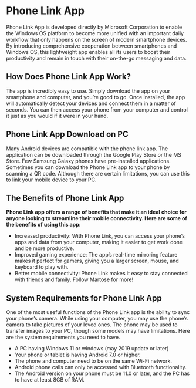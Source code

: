 # Phone Link App

Phone Link App is developed directly by Microsoft Corporation to enable the Windows OS platform to become more unified with an important daily workflow that only happens on the screen of modern smartphone devices. By introducing comprehensive cooperation between smartphones and Windows OS, this lightweight app enables all its users to boost their productivity and remain in touch with their on-the-go messaging and data.


## How Does Phone Link App Work?
The app is incredibly easy to use. Simply download the app on your smartphone and computer, and you’re good to go. Once installed, the app will automatically detect your devices and connect them in a matter of seconds. You can then access your phone from your computer and control it just as you would if it were in your hand.



## Phone Link App Download on PC
Many Android devices are compatible with the phone link app. The application can be downloaded through the Google Play Store or the MS Store. Few Samsung Galaxy phones have pre-installed applications. Sometimes you can download the Phone Link app to your phone by scanning a QR code. Although there are certain limitations, you can use this to link your mobile device to your PC.


## The Benefits of Phone Link App
**Phone Link app offers a range of benefits that make it an ideal choice for anyone looking to streamline their mobile connectivity. Here are some of the benefits of using this app:**

* Increased productivity: With Phone Link, you can access your phone’s apps and data from your computer, making it easier to get work done and be more productive.
* Improved gaming experience: The app’s real-time mirroring feature makes it perfect for gamers, giving you a larger screen, mouse, and keyboard to play with.
* Better mobile connectivity: Phone Link makes it easy to stay connected with friends and family. Follow Martose for more!

## System Requirements for Phone Link App

One of the most useful functions of the Phone Link app is the ability to sync your phone’s camera. While using your computer, you may use the phone’s camera to take pictures of your loved ones. The phone may be used to transfer images to your PC, though some models may have limitations. Here are the system requirements you need to have.

* A PC having Windows 11 or windows (may 2019 update or later)
* Your phone or tablet is having Android 7.0 or higher.
* The phone and computer need to be on the same Wi-Fi network.
* Android phone calls can only be accessed with Bluetooth functionality.
* The Android version on your phone must be 11.0 or later, and the PC has to have at least 8GB of RAM.
